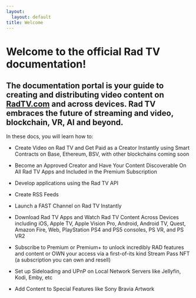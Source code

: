 ```yaml
---
layout:
  layout: default
title: Welcome
---
```

# Welcome to the official Rad TV documentation!

## The documentation portal is your guide to creating and distributing video content on [RadTV.com](http://RadTV.com) and across devices. Rad TV embraces the future of streaming and video, blockchain, VR, AI and beyond.

In these docs, you will learn how to:

*   Create Video on Rad TV and Get Paid as a Creator Instantly using Smart Contracts on Base, Ethereum, BSV, with other blockchains coming soon
    
*   Become an Approved Creator and Have Your Content Discoverable On All Rad TV Apps and Included in the Premium Subscription
    
*   Develop applications using the Rad TV API
    
*   Create RSS Feeds
    
*   Launch a FAST Channel on Rad TV Instantly
    
*   Download Rad TV Apps and Watch Rad TV Content Across Devices including iOS, Apple TV, Apple Vision Pro, Android, Android TV, Quest, Amazon Fire, Web, PlayStation PS4 and PS5 consoles, PS VR, and PS VR2
    
*   Subscribe to Premium or Premium+ to unlock incredibly RAD features and content or OWN your access via a first-of-its kind Stream Pass NFT (a subscription you can own and resell)
    
*   Set up Sideloading and UPnP on Local Network Servers like Jellyfin, Kodi, Emby, etc
    
*   Add Content to Special Features like Sony Bravia Artwork